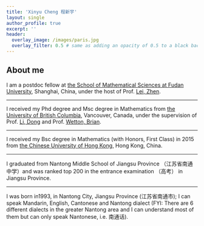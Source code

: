 ```yaml
---
title: 'Xinyu Cheng 程新宇'
layout: single
author_profile: true
excerpt: ''
header:
  overlay_image: /images/paris.jpg
  overlay_filter: 0.5 # same as adding an opacity of 0.5 to a black background
---
```


## About me


I am a postdoc fellow at [the School of Mathematical Sciences at Fudan University](https://math.fudan.edu.cn/), Shanghai, China,  under the host of Prof. [Lei, Zhen](https://math.fudan.edu.cn/fa/43/c30607a326211/page.htm).

---

I received my Phd degree and Msc degree in Mathematics from [the University of British Columbia](https://www.math.ubc.ca/), Vancouver, Canada, under the supervision of Prof. [Li, Dong](https://icm.sustech.edu.cn/lidong/) and Prof. [Wetton, Brian](https://personal.math.ubc.ca/~wetton/).

---

I received my Bsc degree in Mathematics (with Honors, First Class) in 2015 from [the Chinese University of Hong Kong](https://www.math.cuhk.edu.hk/), Hong Kong, China.

---

I graduated from Nantong Middle School of Jiangsu Province （江苏省南通中学）and was ranked top 200 in the entrance examination （高考） in Jiangsu Province.

---

I was born in1993, in Nantong City, Jiangsu Province (江苏省南通市); I can speak Mandarin, English, Cantonese and Nantong dialect (FYI: There are 6 different dialects in the greater Nantong area and I can understand most of them but can only speak Nantonese, i.e. 南通话). 

